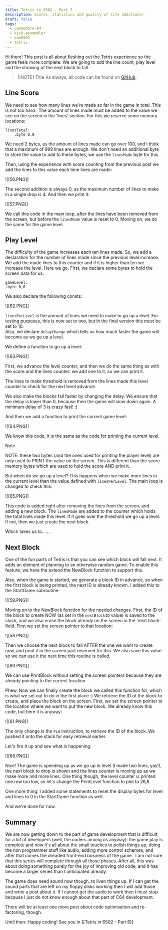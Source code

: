 ```yaml
---
title: Tetris in 6502 - Part 7
description: Scores, statistics and quality of life additions!
draft: false
tags:
  - commodore-64
  - kick-assembler
  - asm6502
  - tetris
---
```

Hi there! This post is all about fleshing out the Tetris experience so the game feels more complete. We are going to add the line count, play level and the showing of the next block to fall.  

> [!NOTE] Title
> As always, all code can be found on [GitHub](https://github.com/wiebow).  
  
## Line Score

We need to see how many lines we're made so far in the game in total. This is not too hard.  The amount of lines made must be added to the value we see on the screen in the 'lines' section. For this we reserve some memory locations:  

```
linesTotal:  
    .byte 0,0  
```

We need 2 bytes, as the amount of lines made can go over 100, and I think that a maximum of 999 lines are enough. We don't need an additional byte to store the value to add to these bytes, we use the `linesMade` byte for this.
  
Then, using the experience with score counting from the previous post we add the lines to this value each time lines are made:

![[56.PNG]]
  
The second addition is always 0, as the maximum number of lines to make in a single drop is 4. And then we print it:  

![[57.PNG]]

We call this code in the main loop, after the lines have been removed from the screen, but before the `linesMade` value is reset to 0.  Moving on, we do the same for the game level.  

## Play Level

The difficulty of the game increases each ten lines made. So, we add a declaration for the number of lines made since the previous level increase. We add the made lines to this counter and if it is higher than ten we increase the level. Here we go. First, we declare some bytes to hold the screen data for us:  

```
gameLevel:  
.byte 0,0
```

We also declare the following consts:  

![[62.PNG]]

`linesPerLevel` is the amount of lines we need to make to go up a level. For testing purposes, this is now set to two, but in the final version this must be set to 10.  
Also, we declare `delayChange` which tells us how much faster the game will become as we go up a level.
  
We define a function to go up a level:  

![[63.PNG]]

First, we advance the level counter, and then we do the same thing as with the score and the lines counter: we add one to it, so we can print it.
  
The lines to make threshold is removed from the lines made this level counter to check for the next level advance.
  
We also make the blocks fall faster by changing the delay. We ensure that the delay is lower than 0, because then the game will slow down again. A minimum delay of 3 is crazy fast! :) 
  
And then we add a function to print the current game level:

![[64.PNG]]

We know this code, it is the same as the code for printing the current level.
  

> [!NOTE]
> NOTE: these two bytes (and the ones used for printing the player level) are only used to PRINT the value on the screen. This is different than the score memory bytes which are used to hold the score AND print it.  

But when do we go up a level? This happens when we make more lines in the current level than the value defined with `linesPerLevel`.  The main loop is changed to check this:  

![[65.PNG]]

This code is added right after removing the lines from the screen, and adding a new block. The `linesMade` are added to the counter which holds the total lines made this level. If it goes over the threshold we go up a level. If not, then we just create the next block.  
  
Which takes us to.......  

## Next Block

One of the fun parts of Tetris is that you can see which block will fall next. It adds an element of planning to an otherwise random game. To enable this feature, we have the extend the NewBlock function to support this.
  
Also, when the game is started, we generate a block ID in advance, so when the first block is being printed, the next ID is already known. I added this to the StartGame subroutine:  


![[59.PNG]]
  
Moving on to the NewBlock function for the needed changes. First, the ID of the block to create NOW (as set in the `nextBlockID` value) is saved to the stack, and we also erase the block already on the screen in the 'next block' field. First we set the screen pointer to that location:  

![[58.PNG]]
 
Then we choose the next block to fall AFTER the one we want to create now, and print it in the screen part reserved for this. We also save this value so we can use it the next time this routine is called.  

![[60.PNG]]

We can use PrintBlock without setting the screen pointers because they are already pointing to the correct location.  
  
Phew. Now we can finally create the block we called this function for, which is what we set out to do in the first place :) We retrieve the ID of the block to create, and place the block on the screen. First, we set the screen pointer to the location where we want to put the new block. We already know this code, but here it is anyway:  

![[61.PNG]]

The only change is the `PLA` instruction, to retrieve the ID of the block. We pushed it onto the stack for easy retrieval earlier. 
  
Let's fire it up and see what is happening:  

![[66.PNG]]

Nice! The game is speeding up as we go up in level (I made two lines, yay!), the next block to drop is shown and the lines counter is moving up as we make more and more lines. One thing though, the level counter is printed one row too low, so let's change the PrintLevel function to plot to 26,8.
  
One more thing: I added some statements to reset the display bytes for level and lines to 0 in the StartGame function as well. 
  
And we're done for now.

## Summary

We are now getting down to the part of game development that is difficult for a lot of developers (well, the coders among us anyway): the game play is complete and now it's all about the small touches to polish things up, doing the non programmer stuff like audio, adding more control schemes, and after that comes the dreaded front-end business of the game.  I am not sure that this series will complete through all those phases. After all, this was about doing something purely for the joy of improving old code, and it has become a larger series than I anticipated already.  
  
The game does need sound now though, to liven things up. If I can get the sound parts that are left on my floppy disks working then I will add those and write a post about it. If I cannot get the audio to work then I must stop because I just do not know enough about that part of C64 development.  
  
There will be at least one more post about code optimisation and re-factoring, though.  
  
Until then: Happy coding! See you in [[Tetris in 6502 - Part 8]]
